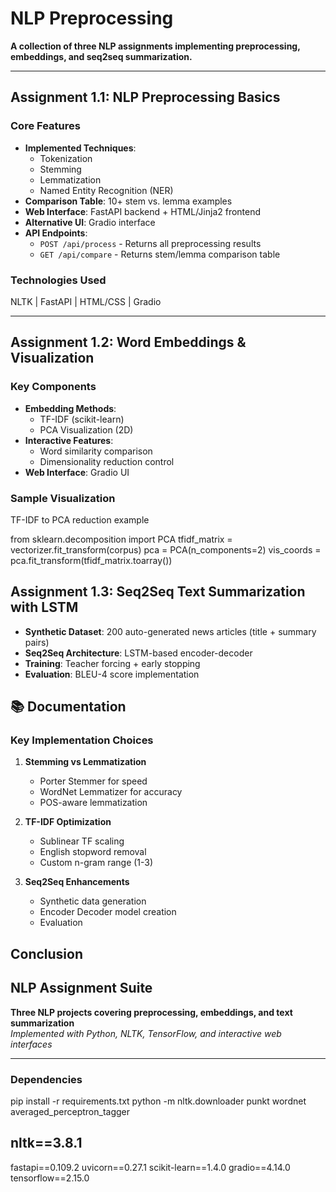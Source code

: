# NLP Preprocessing

**A collection of three NLP assignments implementing preprocessing, embeddings, and seq2seq summarization.**

---

## Assignment 1.1: NLP Preprocessing Basics
### Core Features
- **Implemented Techniques**:
  - Tokenization
  - Stemming
  - Lemmatization
  - Named Entity Recognition (NER)
- **Comparison Table**: 10+ stem vs. lemma examples
- **Web Interface**: FastAPI backend + HTML/Jinja2 frontend
- **Alternative UI**: Gradio interface
- **API Endpoints**:
  - `POST /api/process` - Returns all preprocessing results
  - `GET /api/compare` - Returns stem/lemma comparison table

### Technologies Used
NLTK | FastAPI | HTML/CSS | Gradio


---

## Assignment 1.2: Word Embeddings & Visualization
### Key Components
- **Embedding Methods**:
  - TF-IDF (scikit-learn)
  - PCA Visualization (2D)
- **Interactive Features**:
  - Word similarity comparison
  - Dimensionality reduction control
- **Web Interface**: Gradio UI

### Sample Visualization
TF-IDF to PCA reduction example

from sklearn.decomposition import PCA
tfidf_matrix = vectorizer.fit_transform(corpus)
pca = PCA(n_components=2)
vis_coords = pca.fit_transform(tfidf_matrix.toarray())

## Assignment 1.3: Seq2Seq Text Summarization with LSTM

- **Synthetic Dataset**: 200 auto-generated news articles (title + summary pairs)
- **Seq2Seq Architecture**: LSTM-based encoder-decoder
- **Training**: Teacher forcing + early stopping
- **Evaluation**: BLEU-4 score implementation
  


## 📚 Documentation
### Key Implementation Choices
1. **Stemming vs Lemmatization**
   - Porter Stemmer for speed
   - WordNet Lemmatizer for accuracy
   - POS-aware lemmatization

2. **TF-IDF Optimization**
   - Sublinear TF scaling
   - English stopword removal
   - Custom n-gram range (1-3)

3. **Seq2Seq Enhancements**
   - Synthetic data generation
   - Encoder Decoder model creation
   - Evaluation

## Conclusion
## NLP Assignment Suite

**Three NLP projects covering preprocessing, embeddings, and text summarization**  
*Implemented with Python, NLTK, TensorFlow, and interactive web interfaces*

---

###  Dependencies
pip install -r requirements.txt
python -m nltk.downloader punkt wordnet averaged_perceptron_tagger

## nltk==3.8.1
fastapi==0.109.2
uvicorn==0.27.1
scikit-learn==1.4.0
gradio==4.14.0
tensorflow==2.15.0



